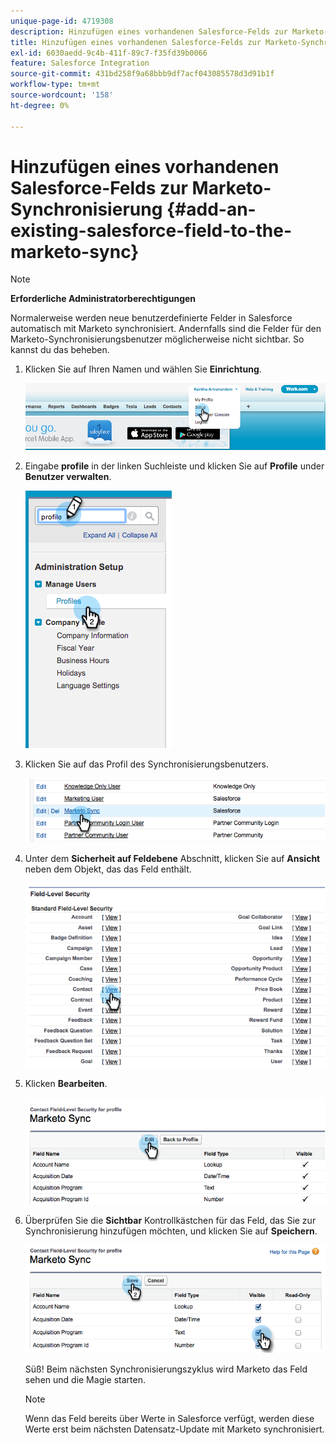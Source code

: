 ```yaml
---
unique-page-id: 4719308
description: Hinzufügen eines vorhandenen Salesforce-Felds zur Marketo-Synchronisierung - Marketo-Dokumente - Produktdokumentation
title: Hinzufügen eines vorhandenen Salesforce-Felds zur Marketo-Synchronisierung
exl-id: 6030aedd-9c4b-411f-89c7-f35fd39b0066
feature: Salesforce Integration
source-git-commit: 431bd258f9a68bbb9df7acf043085578d3d91b1f
workflow-type: tm+mt
source-wordcount: '158'
ht-degree: 0%

---
```


# Hinzufügen eines vorhandenen Salesforce-Felds zur Marketo-Synchronisierung {#add-an-existing-salesforce-field-to-the-marketo-sync}

>[!NOTE]
>
>**Erforderliche Administratorberechtigungen**

Normalerweise werden neue benutzerdefinierte Felder in Salesforce automatisch mit Marketo synchronisiert. Andernfalls sind die Felder für den Marketo-Synchronisierungsbenutzer möglicherweise nicht sichtbar. So kannst du das beheben.

1. Klicken Sie auf Ihren Namen und wählen Sie **Einrichtung**.

   ![](assets/add-an-existing-salesforce-field-to-the-marketo-sync-1.png)

1. Eingabe **profile** in der linken Suchleiste und klicken Sie auf **Profile** under **Benutzer verwalten**.

   ![](assets/add-an-existing-salesforce-field-to-the-marketo-sync-2.png)

1. Klicken Sie auf das Profil des Synchronisierungsbenutzers.

   ![](assets/add-an-existing-salesforce-field-to-the-marketo-sync-3.png)

1. Unter dem **Sicherheit auf Feldebene** Abschnitt, klicken Sie auf **Ansicht** neben dem Objekt, das das Feld enthält.

   ![](assets/add-an-existing-salesforce-field-to-the-marketo-sync-4.png)

1. Klicken **Bearbeiten**.

   ![](assets/add-an-existing-salesforce-field-to-the-marketo-sync-5.png)

1. Überprüfen Sie die **Sichtbar** Kontrollkästchen für das Feld, das Sie zur Synchronisierung hinzufügen möchten, und klicken Sie auf **Speichern**.

   ![](assets/add-an-existing-salesforce-field-to-the-marketo-sync-6.png)

   Süß! Beim nächsten Synchronisierungszyklus wird Marketo das Feld sehen und die Magie starten.

   >[!NOTE]
   >
   > Wenn das Feld bereits über Werte in Salesforce verfügt, werden diese Werte erst beim nächsten Datensatz-Update mit Marketo synchronisiert.
